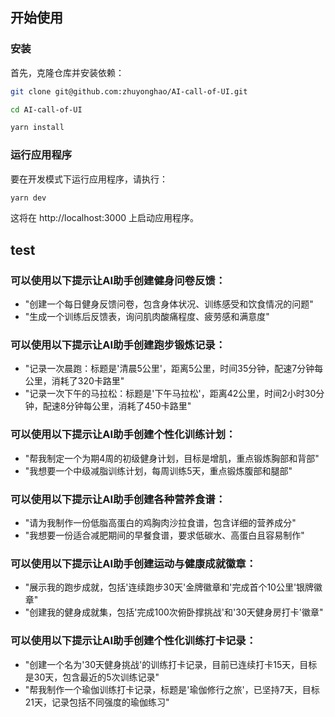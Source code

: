 ## 开始使用

### 安装

首先，克隆仓库并安装依赖：

```bash
git clone git@github.com:zhuyonghao/AI-call-of-UI.git

cd AI-call-of-UI

yarn install
```

### 运行应用程序

要在开发模式下运行应用程序，请执行：

```bash
yarn dev
```

这将在 http://localhost:3000 上启动应用程序。

## test
### 可以使用以下提示让AI助手创建健身问卷反馈：
- "创建一个每日健身反馈问卷，包含身体状况、训练感受和饮食情况的问题"
- "生成一个训练后反馈表，询问肌肉酸痛程度、疲劳感和满意度"

### 可以使用以下提示让AI助手创建跑步锻炼记录：
- "记录一次晨跑：标题是'清晨5公里'，距离5公里，时间35分钟，配速7分钟每公里，消耗了320卡路里"
- "记录一次下午的马拉松：标题是'下午马拉松'，距离42公里，时间2小时30分钟，配速8分钟每公里，消耗了450卡路里"


### 可以使用以下提示让AI助手创建个性化训练计划：
- "帮我制定一个为期4周的初级健身计划，目标是增肌，重点锻炼胸部和背部"
- "我想要一个中级减脂训练计划，每周训练5天，重点锻炼腹部和腿部"


### 可以使用以下提示让AI助手创建各种营养食谱：
- "请为我制作一份低脂高蛋白的鸡胸肉沙拉食谱，包含详细的营养成分"
- "我想要一份适合减肥期间的早餐食谱，要求低碳水、高蛋白且容易制作"


### 可以使用以下提示让AI助手创建运动与健康成就徽章：
- "展示我的跑步成就，包括'连续跑步30天'金牌徽章和'完成首个10公里'银牌徽章"
- "创建我的健身成就集，包括'完成100次俯卧撑挑战'和'30天健身房打卡'徽章"


### 可以使用以下提示让AI助手创建个性化训练打卡记录：
- "创建一个名为'30天健身挑战'的训练打卡记录，目前已连续打卡15天，目标是30天，包含最近的5次训练记录"
- "帮我制作一个瑜伽训练打卡记录，标题是'瑜伽修行之旅'，已坚持7天，目标21天，记录包括不同强度的瑜伽练习"